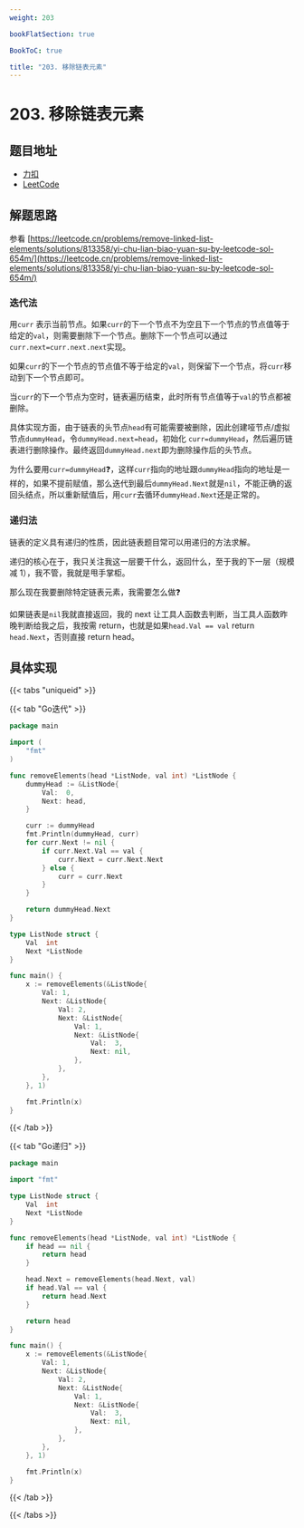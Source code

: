 ```yaml
---
weight: 203

bookFlatSection: true

BookToC: true

title: "203. 移除链表元素"
---
```


# 203. 移除链表元素

## 题目地址

+ [力扣](https://leetcode.cn/problems/remove-linked-list-elements/)
+ [LeetCode](https://leetcode.com/problems/remove-linked-list-elements/)

## 解题思路

参看 [https://leetcode.cn/problems/remove-linked-list-elements/solutions/813358/yi-chu-lian-biao-yuan-su-by-leetcode-sol-654m/](https://leetcode.cn/problems/remove-linked-list-elements/solutions/813358/yi-chu-lian-biao-yuan-su-by-leetcode-sol-654m/)

### 迭代法

用`curr` 表示当前节点。如果`curr`的下一个节点不为空且下一个节点的节点值等于给定的`val`，则需要删除下一个节点。删除下一个节点可以通过`curr.next=curr.next.next`实现。

如果`curr`的下一个节点的节点值不等于给定的`val`，则保留下一个节点，将`curr`移动到下一个节点即可。

当`curr`的下一个节点为空时，链表遍历结束，此时所有节点值等于`val`的节点都被删除。

具体实现方面，由于链表的头节点`head`有可能需要被删除，因此创建哑节点/虚拟节点`dummyHead`，令`dummyHead.next=head`，初始化 `curr=dummyHead`，然后遍历链表进行删除操作。最终返回`dummyHead.next`即为删除操作后的头节点。

为什么要用`curr=dummyHead`❓，这样`curr`指向的地址跟`dummyHead`指向的地址是一样的，如果不提前赋值，那么迭代到最后`dummyHead.Next`就是`nil`，不能正确的返回头结点，所以重新赋值后，用`curr`去循环`dummyHead.Next`还是正常的。

### 递归法

链表的定义具有递归的性质，因此链表题目常可以用递归的方法求解。

递归的核心在于，我只关注我这一层要干什么，返回什么，至于我的下一层（规模减 1），我不管，我就是甩手掌柜。

那么现在我要删除特定链表元素，我需要怎么做❓

如果链表是`nil`我就直接返回，我的 next 让工具人函数去判断，当工具人函数昨晚判断给我之后，我按需 return，也就是如果`head.Val == val` return `head.Next`，否则直接 return head。

## 具体实现

{{< tabs "uniqueid" >}}

{{< tab "Go迭代" >}}

```go
package main

import (
	"fmt"
)

func removeElements(head *ListNode, val int) *ListNode {
	dummyHead := &ListNode{
		Val:  0,
		Next: head,
	}

	curr := dummyHead
	fmt.Println(dummyHead, curr)
	for curr.Next != nil {
		if curr.Next.Val == val {
			curr.Next = curr.Next.Next
		} else {
			curr = curr.Next
		}
	}

	return dummyHead.Next
}

type ListNode struct {
	Val  int
	Next *ListNode
}

func main() {
	x := removeElements(&ListNode{
		Val: 1,
		Next: &ListNode{
			Val: 2,
			Next: &ListNode{
				Val: 1,
				Next: &ListNode{
					Val:  3,
					Next: nil,
				},
			},
		},
	}, 1)

	fmt.Println(x)
}


```

{{< /tab >}}

{{< tab "Go递归" >}}

````go
package main

import "fmt"

type ListNode struct {
	Val  int
	Next *ListNode
}

func removeElements(head *ListNode, val int) *ListNode {
	if head == nil {
		return head
	}

	head.Next = removeElements(head.Next, val)
	if head.Val == val {
		return head.Next
	}

	return head
}

func main() {
	x := removeElements(&ListNode{
		Val: 1,
		Next: &ListNode{
			Val: 2,
			Next: &ListNode{
				Val: 1,
				Next: &ListNode{
					Val:  3,
					Next: nil,
				},
			},
		},
	}, 1)

	fmt.Println(x)
}

````

{{< /tab >}}

{{< /tabs  >}}


